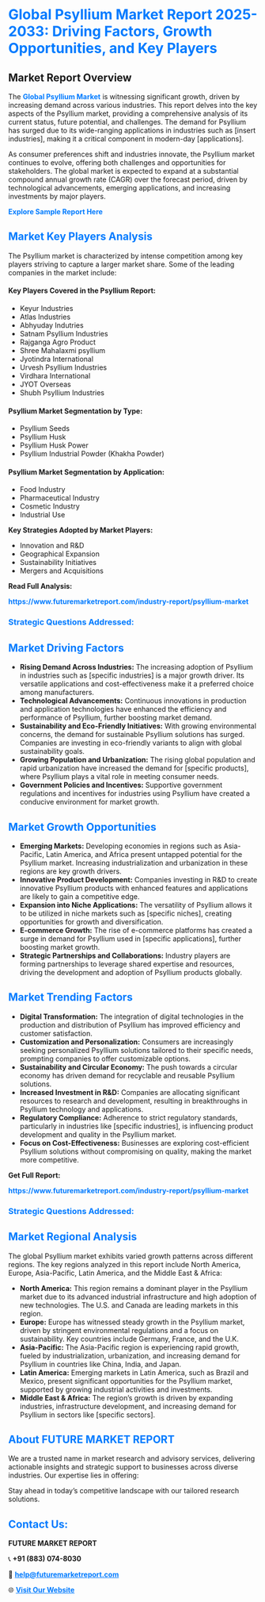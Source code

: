 <h1 style="color: #007BFF;">Global Psyllium Market Report 2025-2033: Driving Factors, Growth Opportunities, and Key Players</h1>

<section id="overview">
<h2>Market Report Overview</h2>
<p>The <a href="https://www.futuremarketreport.com/industry-report/psyllium-market" style="color: #007BFF; text-decoration: none;"><strong>Global Psyllium Market</strong></a> is witnessing significant growth, driven by increasing demand across various industries. This report delves into the key aspects of the Psyllium market, providing a comprehensive analysis of its current status, future potential, and challenges. The demand for Psyllium has surged due to its wide-ranging applications in industries such as [insert industries], making it a critical component in modern-day [applications].</p>
<p>As consumer preferences shift and industries innovate, the Psyllium market continues to evolve, offering both challenges and opportunities for stakeholders. The global market is expected to expand at a substantial compound annual growth rate (CAGR) over the forecast period, driven by technological advancements, emerging applications, and increasing investments by major players.</p>
</section>

<section id="overview">
<p><a href="https://www.futuremarketreport.com/request-sample/reportId=83870" style="color: #007BFF; text-decoration: none;"><strong>Explore Sample Report Here</strong></a></p>
</section>

<section id="key-players">
<h2 style="color: #007BFF;">Market Key Players Analysis</h2>
<p>The Psyllium market is characterized by intense competition among key players striving to capture a larger market share. Some of the leading companies in the market include:</p>
<h4>Key Players Covered in the Psyllium Report:</h4>
<ul><li>Keyur Industries</li><li>Atlas Industries</li><li>Abhyuday Indutries</li><li>Satnam Psyllium Industries</li><li>Rajganga Agro Product</li><li>Shree Mahalaxmi psyllium</li><li>Jyotindra International</li><li>Urvesh Psyllium Industries</li><li>Virdhara International</li><li>JYOT Overseas</li><li>Shubh Psyllium Industries</li></ul>
<h4>Psyllium Market Segmentation by Type:</h4>
<ul><li>Psyllium Seeds</li><li>Psyllium Husk</li><li>Psyllium Husk Power</li><li>Psyllium Industrial Powder (Khakha Powder)</li></ul>

<h4>Psyllium Market Segmentation by Application:</h4>
<ul><li>Food Industry</li><li>Pharmaceutical Industry</li><li>Cosmetic Industry</li><li>Industrial Use</li></ul>
<p><strong>Key Strategies Adopted by Market Players:</strong></p>
<ul>
<li>Innovation and R&D</li>
<li>Geographical Expansion</li>
<li>Sustainability Initiatives</li>
<li>Mergers and Acquisitions</li>
</ul>
</section>

<section>
<p><strong>Read Full Analysis: </strong></p><a href="https://www.futuremarketreport.com/industry-report/psyllium-market" style="color: #007BFF; text-decoration: none;"><strong>https://www.futuremarketreport.com/industry-report/psyllium-market</strong></a>
<h3 style="color: #007BFF;">Strategic Questions Addressed:</h3>
</section>

<section id="driving-factors">
<h2 style="color: #007BFF;">Market Driving Factors</h2>
<ul>
<li><strong>Rising Demand Across Industries:</strong> The increasing adoption of Psyllium in industries such as [specific industries] is a major growth driver. Its versatile applications and cost-effectiveness make it a preferred choice among manufacturers.</li>
<li><strong>Technological Advancements:</strong> Continuous innovations in production and application technologies have enhanced the efficiency and performance of Psyllium, further boosting market demand.</li>
<li><strong>Sustainability and Eco-Friendly Initiatives:</strong> With growing environmental concerns, the demand for sustainable Psyllium solutions has surged. Companies are investing in eco-friendly variants to align with global sustainability goals.</li>
<li><strong>Growing Population and Urbanization:</strong> The rising global population and rapid urbanization have increased the demand for [specific products], where Psyllium plays a vital role in meeting consumer needs.</li>
<li><strong>Government Policies and Incentives:</strong> Supportive government regulations and incentives for industries using Psyllium have created a conducive environment for market growth.</li>
</ul>
</section>

<section id="growth-opportunities">
<h2 style="color: #007BFF;">Market Growth Opportunities</h2>
<ul>
<li><strong>Emerging Markets:</strong> Developing economies in regions such as Asia-Pacific, Latin America, and Africa present untapped potential for the Psyllium market. Increasing industrialization and urbanization in these regions are key growth drivers.</li>
<li><strong>Innovative Product Development:</strong> Companies investing in R&D to create innovative Psyllium products with enhanced features and applications are likely to gain a competitive edge.</li>
<li><strong>Expansion into Niche Applications:</strong> The versatility of Psyllium allows it to be utilized in niche markets such as [specific niches], creating opportunities for growth and diversification.</li>
<li><strong>E-commerce Growth:</strong> The rise of e-commerce platforms has created a surge in demand for Psyllium used in [specific applications], further boosting market growth.</li>
<li><strong>Strategic Partnerships and Collaborations:</strong> Industry players are forming partnerships to leverage shared expertise and resources, driving the development and adoption of Psyllium products globally.</li>
</ul>
</section>

<section id="trending-factors">
<h2 style="color: #007BFF;">Market Trending Factors</h2>
<ul>
<li><strong>Digital Transformation:</strong> The integration of digital technologies in the production and distribution of Psyllium has improved efficiency and customer satisfaction.</li>
<li><strong>Customization and Personalization:</strong> Consumers are increasingly seeking personalized Psyllium solutions tailored to their specific needs, prompting companies to offer customizable options.</li>
<li><strong>Sustainability and Circular Economy:</strong> The push towards a circular economy has driven demand for recyclable and reusable Psyllium solutions.</li>
<li><strong>Increased Investment in R&D:</strong> Companies are allocating significant resources to research and development, resulting in breakthroughs in Psyllium technology and applications.</li>
<li><strong>Regulatory Compliance:</strong> Adherence to strict regulatory standards, particularly in industries like [specific industries], is influencing product development and quality in the Psyllium market.</li>
<li><strong>Focus on Cost-Effectiveness:</strong> Businesses are exploring cost-efficient Psyllium solutions without compromising on quality, making the market more competitive.</li>
</ul>
</section>

<section>
<p><strong>Get Full Report: </strong></p><a href="https://www.futuremarketreport.com/industry-report/psyllium-market" style="color: #007BFF; text-decoration: none;"><strong>https://www.futuremarketreport.com/industry-report/psyllium-market</strong></a>
<h3 style="color: #007BFF;">Strategic Questions Addressed:</h3>
</section>


<section id="regional-analysis">
<h2 style="color: #007BFF;">Market Regional Analysis</h2>
<p>The global Psyllium market exhibits varied growth patterns across different regions. The key regions analyzed in this report include North America, Europe, Asia-Pacific, Latin America, and the Middle East & Africa:</p>
<ul>
<li><strong>North America:</strong> This region remains a dominant player in the Psyllium market due to its advanced industrial infrastructure and high adoption of new technologies. The U.S. and Canada are leading markets in this region.</li>
<li><strong>Europe:</strong> Europe has witnessed steady growth in the Psyllium market, driven by stringent environmental regulations and a focus on sustainability. Key countries include Germany, France, and the U.K.</li>
<li><strong>Asia-Pacific:</strong> The Asia-Pacific region is experiencing rapid growth, fueled by industrialization, urbanization, and increasing demand for Psyllium in countries like China, India, and Japan.</li>
<li><strong>Latin America:</strong> Emerging markets in Latin America, such as Brazil and Mexico, present significant opportunities for the Psyllium market, supported by growing industrial activities and investments.</li>
<li><strong>Middle East & Africa:</strong> The region’s growth is driven by expanding industries, infrastructure development, and increasing demand for Psyllium in sectors like [specific sectors].</li>
</ul>
</section>

<footer>
<h2 style="color: #007BFF;">About FUTURE MARKET REPORT</h2>
<p>We are a trusted name in market research and advisory services, delivering actionable insights and strategic support to businesses across diverse industries. Our expertise lies in offering:</p>

<p>Stay ahead in today’s competitive landscape with our tailored research solutions.</p>

<h2 style="color: #007BFF;">Contact Us:</h2>
<p><strong>FUTURE MARKET REPORT</strong></p>
<p>📞 <strong>+91 (883) 074-8030</strong></p>
<p>📧 <strong><a href="mailto:help@futuremarketreport.com" style="color: #007BFF;">help@futuremarketreport.com</a></strong></p>
<p>🌐 <strong><a href="https://www.futuremarketreport.com/" style="color: #007BFF;">Visit Our Website</a></strong></p>
</footer>